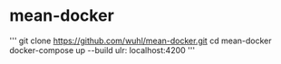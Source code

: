 # mean-docker

'''
git clone https://github.com/wuhl/mean-docker.git
cd mean-docker
docker-compose up --build
ulr: localhost:4200
'''
